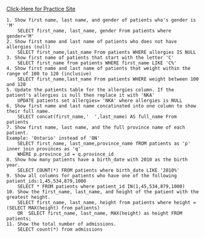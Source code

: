 [Click-Here for Practice Site](https://www.sql-practice.com/)

	1. Show first name, last name, and gender of patients who's gender is 'M'
		SELECT first_name, last_name, gender From patients where gender='M'
	2. Show first name and last name of patients who does not have allergies (null)
		SELECT first_name,last_name From patients WHERE allergies IS NULL
	3. Show first name of patients that start with the letter 'C'
		SELECT first_name from patients WHERE first_name LIKE 'C%'
	4. Show first name and last name of patients that weight within the range of 100 to 120 (inclusive)
		SELECT first_name,last_name From patients WHERE weight between 100 and 120
	5. Update the patients table for the allergies column. If the patient's allergies is null then replace it with 'NKA'
		UPDATE patients set allergies= 'NKA' where allergies is NULL
	6. Show first name and last name concatinated into one column to show their full name.
		SELECT concat(first_name,'  ',last_name) AS full_name From patients
	7. Show first name, last name, and the full province name of each patient.
	Example: 'Ontario' instead of 'ON'
		SELECT first_name, last_name,province_name fROM patients as 'p' inner join provinces as 'q' 
		WHERE p.province_id = q.province_id
	8. Show how many patients have a birth_date with 2010 as the birth year.
		SELECT COUNT(*) FROM patients where birth_date LIKE '2010%'
	9. Show all columns for patients who have one of the following patient_ids:1,45,534,879,1000
		SELECT * FROM patients where patient_id IN(1,45,534,879,1000)
	10. Show the first_name, last_name, and height of the patient with the greatest height.
		SELECT first_name, last_name, height from patients where height = (SELECT MAX(height) from patients)
		OR  SELECT first_name, last_name, MAX(height) as height FROM patients;
	11. Show the total number of admissions.
        SELECT count(*) from admissions